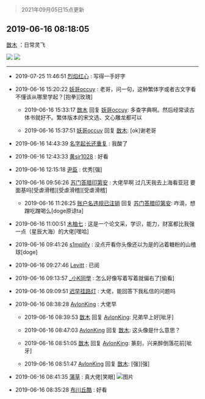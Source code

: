 > 2021年09月05日15点更新
<link rel="stylesheet" href="https://cdn.jsdelivr.net/gh/taotie6/sampleJSON@main/css/photo_show.css">


 ## 2019-06-16 08:18:05 

 [㪚木](https://www.coolapk.com/feed/12264665?shareKey=NWMxOWMwZDRhYzZjNjEzMTc0ZDE~) ：日常灵飞 

<div class="album">
<img class="img-item" src="https://image.coolapk.com/feed/2019/0616/08/1081091_ee43bf7b_4282_4655@2494x3325.jpeg" />
<img class="img-item" src="https://image.coolapk.com/feed/2019/0616/08/1081091_ad417a9c_4282_4657@2494x3325.jpeg" />
</div>

 ------- 

- 2019-07-25 11:46:51 [烈焰红心](uid=2139282) : 写得一手好字 

- 2019-06-16 15:20:22 [妖哥occuy](uid=1388591) : 老哥，问一句，这种繁体字或者古文字看不懂该从哪里学起？[抱拳][玫瑰] 

    - 2019-06-16 15:33:17 [㪚木](uid=1081091) 回复 [妖哥occuy](uid=1388591): 多查字典啊。然后经常读古体书就好不。繁体版本的宋文选、文心雕龙都可以 

    - 2019-06-16 15:37:51 [妖哥occuy](uid=1388591) 回复 [㪚木](uid=1081091): [ok]谢老哥 

- 2019-06-16 14:43:39 [名字起长还重复](uid=485854) : 我酸了 

- 2019-06-16 12:43:33 [黄sir1028](uid=905870) : 好看 

- 2019-06-16 12:15:18 [尹臣](uid=1603373) : 优秀[强] 

- 2019-06-16 09:56:26 [苏门答腊印第安](uid=1316108) : 大佬早啊 过几天我去上海看亚冠 要面基吗[受虐滑稽][受虐滑稽][受虐滑稽] 

    - 2019-06-16 11:26:25 [账户名违规已注销](uid=1039732) 回复 [苏门答腊印第安](uid=1316108): 咋滴，想蹭吃蹭喝么[doge原谅ta] 

- 2019-06-16 11:00:51 [木柚七](uid=1635067) : 这是一个论文采，学识，能力，财富都比我强一点（星辰大海）的大佬[嘿哈] 

- 2019-06-16 09:41:26 [s1mplify](uid=1732022) : 没点开看你头像还以为是的沾着糖粉的山楂球[doge] 

- 2019-06-16 09:27:46 [Levitt](uid=831557) : 已阅 

- 2019-06-16 09:13:57 [_小K同學](uid=691518) : 怎么好像写着写着就偏右了[偷看] 

- 2019-06-16 09:09:51 [迟早挂路灯](uid=874366) : 大佬，能回答下我私信的问题吗 

- 2019-06-16 08:38:28 [AvlonKing](uid=964891) : 大佬早 

    - 2019-06-16 08:39:53 [㪚木](uid=1081091) 回复 [AvlonKing](uid=964891): 兄弟早上好[呲牙] 

    - 2019-06-16 08:47:03 [AvlonKing](uid=964891) 回复 [㪚木](uid=1081091): 这头像是什么意思？ 

    - 2019-06-16 08:51:05 [㪚木](uid=1081091) 回复 [AvlonKing](uid=964891): 篆刻，兴来醉倒落花前[呲牙] 

    - 2019-06-16 08:51:47 [AvlonKing](uid=964891) 回复 [㪚木](uid=1081091): [强][强] 

- 2019-06-16 08:41:35 [蒲草](uid=2173541) : 真大佬[笑眼] ![图片](https://image.coolapk.com/feed/2019/0507/23/1081091_4496_9334@320x180.gif)

- 2019-06-16 08:35:28 [布川丘酷](uid=2042016) : 好看 

